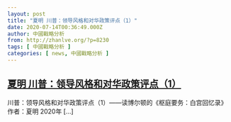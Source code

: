 ```yaml
---
layout: post
title: "夏明 川普：领导风格和对华政策评点（1）"
date: 2020-07-14T00:36:49.000Z
author: 中國戰略分析
from: http://zhanlve.org/?p=8230
tags: [ 中國戰略分析 ]
categories: [ news, 中國戰略分析 ]
---
```

<!--1594687009000-->
[夏明 川普：领导风格和对华政策评点（1）](http://zhanlve.org/?p=8230)
------

<div>
川普：领导风格和对华政策评点（1）——读博尔顿的《枢庭要务：白宫回忆录》 &#160; 作者：夏明 2020年 [&#8230;]
</div>
